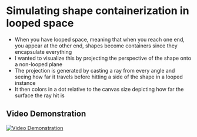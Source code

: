 # Simulating shape containerization in looped space

- When you have looped space, meaning that when you reach one end, you appear at the other end, shapes become containers since they encapsulate everything
- I wanted to visualize this by projecting the perspective of the shape onto a non-looped plane
- The projection is generated by casting a ray from every angle and seeing how far it travels before hitting a side of the shape in a looped instance
- It then colors in a dot relative to the canvas size depicting how far the surface the ray hit is

## Video Demonstration
[![Video Demonstration](https://img.youtube.com/vi/7-Hzcx20rLo/0.jpg)](http://www.youtube.com/watch?v=7-Hzcx20rLo)
